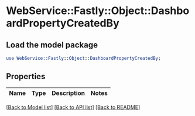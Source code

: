 # WebService::Fastly::Object::DashboardPropertyCreatedBy

## Load the model package
```perl
use WebService::Fastly::Object::DashboardPropertyCreatedBy;
```

## Properties
Name | Type | Description | Notes
------------ | ------------- | ------------- | -------------

[[Back to Model list]](../README.md#documentation-for-models) [[Back to API list]](../README.md#documentation-for-api-endpoints) [[Back to README]](../README.md)


